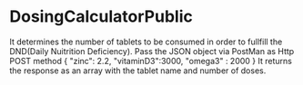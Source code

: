 # DosingCalculatorPublic

It determines the number of tablets to be consumed in order to fullfill the DND(Daily Nuitrition Deficiency).
Pass the JSON object via PostMan as Http POST method
{
        "zinc": 2.2,
        "vitaminD3":3000,
        "omega3" : 2000
    }
It returns the response as an array with the tablet name and number of doses.
